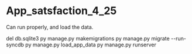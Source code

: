 # App_satsfaction_4_25
Can run properly, and load the data.

del db.sqlite3
py manage.py makemigrations
py manage.py migrate --run-syncdb
py manage.py load_app_data
py manage.py runserver
